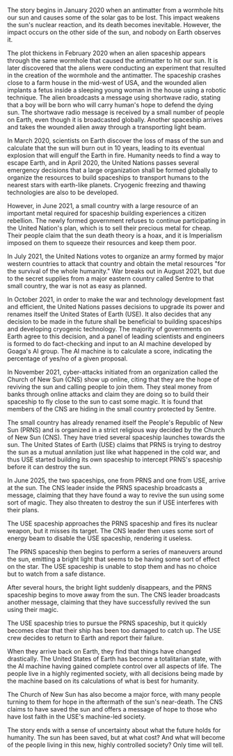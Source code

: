 The story begins in January 2020 when an antimatter from a wormhole hits our sun and causes some of the solar gas to be lost. This impact weakens the sun's nuclear reaction, and its death becomes inevitable. However, the impact occurs on the other side of the sun, and nobody on Earth observes it.

The plot thickens in February 2020 when an alien spaceship appears through the same wormhole that caused the antimatter to hit our sun. It is later discovered that the aliens were conducting an experiment that resulted in the creation of the wormhole and the antimatter. The spaceship crashes close to a farm house in the mid-west of USA, and the wounded alien implants a fetus inside a sleeping young woman in the house using a robotic technique. The alien broadcasts a message using shortwave radio, stating that a boy will be born who will carry human's hope to defend the dying sun. The shortwave radio message is received by a small number of people on Earth, even though it is broadcasted globally. Another spaceship arrives and takes the wounded alien away through a transporting light beam.

In March 2020, scientists on Earth discover the loss of mass of the sun and calculate that the sun will burn out in 10 years, leading to its eventual explosion that will engulf the Earth in fire. Humanity needs to find a way to escape Earth, and in April 2020, the United Nations passes several emergency decisions that a large organization shall be formed globally to organize the resources to build spaceships to transport humans to the nearest stars with earth-like planets. Cryogenic freezing and thawing technologies are also to be developed.

However, in June 2021, a small country with a large resource of an important metal required for spaceship building experiences a citizen rebellion. The newly formed government refuses to continue participating in the United Nation's plan, which is to sell their precious metal for cheap. Their people claim that the sun death theory is a hoax, and it is Imperialism imposed on them to squeeze their resources and keep them poor.

In July 2021, the United Nations votes to organize an army formed by major western countries to attack that country and obtain the metal resources "for the survival of the whole humanity." War breaks out in August 2021, but due to the secret supplies from a major eastern country called Sentre to that small country, the war is not as easy as planned.

In October 2021, in order to make the war and technology development fast and efficient, the United Nations passes decisions to upgrade its power and renames itself the United States of Earth (USE). It also decides that any decision to be made in the future shall be beneficial to building spaceships and developing cryogenic technology. The majority of governments on Earth agree to this decision, and a panel of leading scientists and engineers is formed to do fact-checking and input to an AI machine developed by Goaga's AI group. The AI machine is to calculate a score, indicating the percentage of yes/no of a given proposal.

In November 2021, cyber-attacks initiated from an organization called the Church of New Sun (CNS) show up online, citing that they are the hope of reviving the sun and calling people to join them. They steal money from banks through online attacks and claim they are doing so to build their spaceship to fly close to the sun to cast some magic. It is found that members of the CNS are hiding in the small country protected by Sentre.

The small country has already renamed itself the People's Republic of New Sun (PRNS) and is organized in a strict religious way decided by the Church of New Sun (CNS). They have tried several spaceship launches towards the sun. The United States of Earth (USE) claims that PRNS is trying to destroy the sun as a mutual annilation just like what happened in the cold war, and thus USE started building its own spaceship to intercept PRNS's spaceship before it can destroy the sun.

In June 2025, the two spaceships, one from PRNS and one from USE, arrive at the sun. The CNS leader inside the PRNS spaceship broadcasts a message, claiming that they have found a way to revive the sun using some sort of magic. They also threaten to destroy the sun if USE interferes with their plans.

The USE spaceship approaches the PRNS spaceship and fires its nuclear weapon, but it misses its target. The CNS leader then uses some sort of energy beam to disable the USE spaceship, rendering it useless.

The PRNS spaceship then begins to perform a series of maneuvers around the sun, emitting a bright light that seems to be having some sort of effect on the star. The USE spaceship is unable to stop them and has no choice but to watch from a safe distance.

After several hours, the bright light suddenly disappears, and the PRNS spaceship begins to move away from the sun. The CNS leader broadcasts another message, claiming that they have successfully revived the sun using their magic.

The USE spaceship tries to pursue the PRNS spaceship, but it quickly becomes clear that their ship has been too damaged to catch up. The USE crew decides to return to Earth and report their failure.

When they arrive back on Earth, they find that things have changed drastically. The United States of Earth has become a totalitarian state, with the AI machine having gained complete control over all aspects of life. The people live in a highly regimented society, with all decisions being made by the machine based on its calculations of what is best for humanity.

The Church of New Sun has also become a major force, with many people turning to them for hope in the aftermath of the sun's near-death. The CNS claims to have saved the sun and offers a message of hope to those who have lost faith in the USE's machine-led society.

The story ends with a sense of uncertainty about what the future holds for humanity. The sun has been saved, but at what cost? And what will become of the people living in this new, highly controlled society? Only time will tell.
